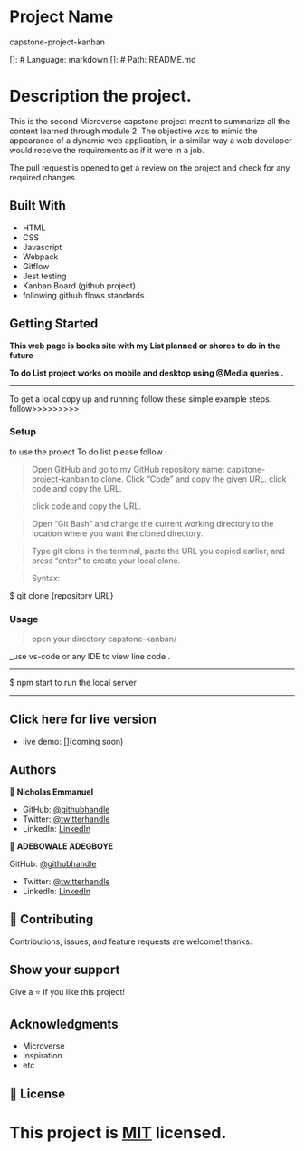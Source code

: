 # Project Name

capstone-project-kanban

[]: # Language: markdown
[]: # Path: README.md

# Description the project.

This is the second Microverse capstone project meant to summarize all the content learned through module 2. The objective was to mimic the appearance of a dynamic web application, in a similar way a web developer would receive the requirements as if it were in a job.

The pull request is opened to get a review on the project and check for any required changes.

## Built With

- HTML
- CSS
- Javascript
- Webpack
- Gitflow
- Jest testing
- Kanban Board (github project)
- following github flows standards.

## Getting Started

**This web page is books site with my List planned or shores to do in the future**

**To do List project works on mobile and desktop using @Media queries .**

---

To get a local copy up and running follow these simple example steps.
follow>>>>>>>>>

### Setup

to use the project To do list please follow :

> Open GitHub and go to my GitHub repository name: capstone-project-kanban.to clone.
> Click “Code” and copy the given URL.
> click code and copy the URL.

> click code and copy the URL.

> Open “Git Bash” and change the current working directory to the location where you want the cloned directory.

> Type git clone in the terminal, paste the URL you copied earlier, and press “enter” to create your local clone.

> Syntax:

$ git clone {repository URL}

### Usage

> open your directory capstone-kanban/

\_use vs-code or any IDE to view line code .

---

$ npm start to run the local server

---

## Click here for live version

- live demo: [](coming soon)

## Authors

👤 **Nicholas Emmanuel**

- GitHub: [@githubhandle](https://github.com/NickEmma)
- Twitter: [@twitterhandle](https://twitter.com/techieEmma)
- LinkedIn: [LinkedIn](https://linkedin.com/in/nicholas-emmanuel-6b9775207)

👤 **ADEBOWALE ADEGBOYE**

GitHub: [@githubhandle](https://github.com/ademibowale)

- Twitter: [@twitterhandle](https://twitter.com/Ademibowale1)
- LinkedIn: [LinkedIn](https://www.linkedin.com/in/adebowale-adegboye-143568221/)

## 🤝 Contributing

Contributions, issues, and feature requests are welcome!
thanks:

## Show your support

Give a ⭐️ if you like this project!

## Acknowledgments

- Microverse
- Inspiration
- etc

## 📝 License

This project is [MIT](./MIT.md) licensed.
=======

